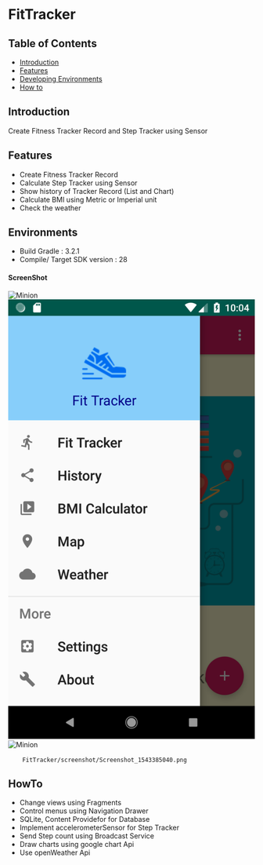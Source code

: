 # FitTracker

## Table of Contents

- [Introduction](#introduction)
- [Features](#features)
- [Developing Environments](#environments)
- [How to](#Howto)

## Introduction
Create Fitness Tracker Record and Step Tracker using Sensor 

## Features
* Create Fitness Tracker Record
* Calculate Step Tracker using Sensor
* Show history of Tracker Record (List and Chart)
* Calculate BMI using Metric or Imperial unit
* Check the weather

## Environments
- Build Gradle : 3.2.1
- Compile/ Target SDK version : 28

#### ScreenShot

![Minion](https://github.com/sangaelee/FitTracker/blob/master/app/src/main/res/drawable/calorie.png)
![Minion](https://github.com/sangaelee/FitTracker/blob/master/screenshot/Screenshot_1543385040.png)
![Minion](https://github.com/sangaelee/FitTracker/blob/master/app/src/main/res/drawable/calorie.png)
    
        FitTracker/screenshot/Screenshot_1543385040.png
        

## HowTo
- Change views using Fragments
- Control menus using Navigation Drawer
- SQLite, Content Providefor for Database
- Implement accelerometerSensor for Step Tracker
- Send Step count using Broadcast Service
- Draw charts using google chart Api
- Use openWeather Api
